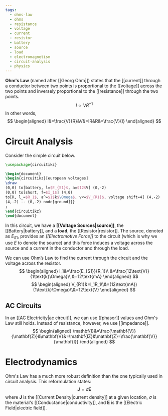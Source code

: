 ```yaml
---
tags:
  - ohms-law
  - ohms
  - resistance
  - voltage
  - current
  - resistor
  - battery
  - source
  - load
  - electromagnetism
  - circuit-analysis
  - physics
---
```

**Ohm's Law** (named after [[Georg Ohm]]) states that the [[current]] through a conductor between two points is proportional to the [[voltage]] across the two points and inversely proportional to the [[resistance]] through the two points.
$$
I\propto VR^{-1}
$$
In other words,
$$
\begin{aligned}
I&=\frac{V}{R}&V&=IR&R&=\frac{V}{I}
\end{aligned}
$$


# Circuit Analysis

Consider the simple circuit below.

```tikz
\usepackage{circuitikz}

\begin{document}
\begin{circuitikz}[european voltages]
\draw
(0,0) to[battery, l=$E_{S1}$, a=$12$V] (0,-2)
(0,0) to[short, f=$I_1$] (4,0)
to[R, l_=$R_1$, a^=$1$k$\Omega$, v<=$V_{R1}$, voltage shift=4] (4,-2)
(4,-2) -- (0,-2) node[ground]{}
;
\end{circuitikz}
\end{document}
```

In this circuit, we have a **[[Voltage Sources|source]]**, the [[Battery|battery]], and a **load**, the [[Resistor|resistor]]. The source, denoted as $E_{S1}$, provides an _[[Electromotive Force]]_ to the circuit (which is why we use $E$ to denote the source) and this force induces a voltage across the source and a current in the conductor and through the load.

We can use Ohm’s Law to find the current through the circuit and the voltage across the resistor.
$$
\begin{aligned}
I_1&=\frac{E_{S1}}{R_1}\\
&=\frac{12\text{V}}{1\text{k}\Omega}\\
&=12\text{mA}
\end{aligned}
$$
$$
\begin{aligned}
V_{R1}&=I_1R_1\\&=(12\text{mA})(1\text{k}\Omega)\\&=12\text{V}
\end{aligned}
$$
## AC Circuits

In an [[AC Electricity|ac circuit]], we can use [[phasor]] values and Ohm's Law still holds. Instead of resistance, however, we use [[impedance]].
$$
\begin{aligned}
\mathbf{I}&=\frac{\mathbf{V}}{\mathbf{Z}}&\mathbf{V}&=\mathbf{IZ}&\mathbf{Z}=\frac{\mathbf{V}}{\mathbf{I}}
\end{aligned}
$$

# Electrodynamics

Ohm's Law has a much more robust definition than the one typically used in circuit analysis. This reformulation states:
$$
\mathbf{J}=\sigma \mathbf{E}
$$
where $\mathbf{J}$ is the [[Current Density|current density]] at a given location, $\sigma$ is the material's [[Conductance|conductivity]], and $\mathbf{E}$ is the [[Electric Field|electric field]].